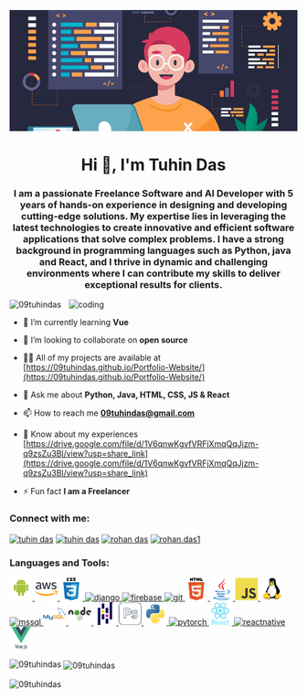 ![logo](https://github.com/09TuhinDas/09TuhinDas/blob/main/240304579-c288471c-be67-4fbb-af44-1c63ee9ed280.png)

<h1 align="center">Hi 👋, I'm Tuhin Das</h1>
<h3 align="center">I am a passionate Freelance Software and AI Developer with 5 years of hands-on experience in designing and developing cutting-edge solutions. My expertise lies in leveraging the latest technologies to create innovative and efficient software applications that solve complex problems. I have a strong background in programming languages such as Python, java and React, and I thrive in dynamic and challenging environments where I can contribute my skills to deliver exceptional results for clients.</h3>

<img align="right" alt="coding" width="400" src="https://camo.githubusercontent.com/7de37139d0b4c1ce40865e799b446c0e963a3dd8fb68d239707237c40604fa3d/68747470733a2f2f63646e2e6472696262626c652e636f6d2f75736572732f3733303730332f73637265656e73686f74732f363538313234332f6176656e746f2e676966![image](https://github.com/09TuhinDas/09TuhinDas/assets/55959064/e5559291-f4d4-425c-b7a6-a68ec387eb2d)
">

<p align="left"> <img src="https://komarev.com/ghpvc/?username=09tuhindas&label=Profile%20views&color=0e75b6&style=flat" alt="09tuhindas" /> </p>



- 🌱 I’m currently learning **Vue**

- 👯 I’m looking to collaborate on **open source**

- 👨‍💻 All of my projects are available at [https://09tuhindas.github.io/Portfolio-Website/](https://09tuhindas.github.io/Portfolio-Website/)

- 💬 Ask me about **Python, Java, HTML, CSS, JS & React**

- 📫 How to reach me **09tuhindas@gmail.com**

- 📄 Know about my experiences [https://drive.google.com/file/d/1V6qnwKgvfVRFjXmqQqJjzm-q9zsZu3Bl/view?usp=share_link](https://drive.google.com/file/d/1V6qnwKgvfVRFjXmqQqJjzm-q9zsZu3Bl/view?usp=share_link)

- ⚡ Fun fact **I am a Freelancer**

<h3 align="left">Connect with me:</h3>
<p align="left">
<a href="https://twitter.com/tuhin das" target="blank"><img align="center" src="https://raw.githubusercontent.com/rahuldkjain/github-profile-readme-generator/master/src/images/icons/Social/twitter.svg" alt="tuhin das" height="30" width="40" /></a>
<a href="https://linkedin.com/in/tuhin das" target="blank"><img align="center" src="https://raw.githubusercontent.com/rahuldkjain/github-profile-readme-generator/master/src/images/icons/Social/linked-in-alt.svg" alt="tuhin das" height="30" width="40" /></a>
<a href="https://fb.com/rohan das" target="blank"><img align="center" src="https://raw.githubusercontent.com/rahuldkjain/github-profile-readme-generator/master/src/images/icons/Social/facebook.svg" alt="rohan das" height="30" width="40" /></a>
<a href="https://instagram.com/rohan.das1" target="blank"><img align="center" src="https://raw.githubusercontent.com/rahuldkjain/github-profile-readme-generator/master/src/images/icons/Social/instagram.svg" alt="rohan.das1" height="30" width="40" /></a>
</p>

<h3 align="left">Languages and Tools:</h3>
<p align="left"> <a href="https://developer.android.com" target="_blank" rel="noreferrer"> <img src="https://raw.githubusercontent.com/devicons/devicon/master/icons/android/android-original-wordmark.svg" alt="android" width="40" height="40"/> </a> <a href="https://aws.amazon.com" target="_blank" rel="noreferrer"> <img src="https://raw.githubusercontent.com/devicons/devicon/master/icons/amazonwebservices/amazonwebservices-original-wordmark.svg" alt="aws" width="40" height="40"/> </a> <a href="https://www.w3schools.com/css/" target="_blank" rel="noreferrer"> <img src="https://raw.githubusercontent.com/devicons/devicon/master/icons/css3/css3-original-wordmark.svg" alt="css3" width="40" height="40"/> </a> <a href="https://www.djangoproject.com/" target="_blank" rel="noreferrer"> <img src="https://cdn.worldvectorlogo.com/logos/django.svg" alt="django" width="40" height="40"/> </a> <a href="https://firebase.google.com/" target="_blank" rel="noreferrer"> <img src="https://www.vectorlogo.zone/logos/firebase/firebase-icon.svg" alt="firebase" width="40" height="40"/> </a> <a href="https://git-scm.com/" target="_blank" rel="noreferrer"> <img src="https://www.vectorlogo.zone/logos/git-scm/git-scm-icon.svg" alt="git" width="40" height="40"/> </a> <a href="https://www.w3.org/html/" target="_blank" rel="noreferrer"> <img src="https://raw.githubusercontent.com/devicons/devicon/master/icons/html5/html5-original-wordmark.svg" alt="html5" width="40" height="40"/> </a> <a href="https://www.java.com" target="_blank" rel="noreferrer"> <img src="https://raw.githubusercontent.com/devicons/devicon/master/icons/java/java-original.svg" alt="java" width="40" height="40"/> </a> <a href="https://developer.mozilla.org/en-US/docs/Web/JavaScript" target="_blank" rel="noreferrer"> <img src="https://raw.githubusercontent.com/devicons/devicon/master/icons/javascript/javascript-original.svg" alt="javascript" width="40" height="40"/> </a> <a href="https://www.linux.org/" target="_blank" rel="noreferrer"> <img src="https://raw.githubusercontent.com/devicons/devicon/master/icons/linux/linux-original.svg" alt="linux" width="40" height="40"/> </a> <a href="https://www.microsoft.com/en-us/sql-server" target="_blank" rel="noreferrer"> <img src="https://www.svgrepo.com/show/303229/microsoft-sql-server-logo.svg" alt="mssql" width="40" height="40"/> </a> <a href="https://www.mysql.com/" target="_blank" rel="noreferrer"> <img src="https://raw.githubusercontent.com/devicons/devicon/master/icons/mysql/mysql-original-wordmark.svg" alt="mysql" width="40" height="40"/> </a> <a href="https://nodejs.org" target="_blank" rel="noreferrer"> <img src="https://raw.githubusercontent.com/devicons/devicon/master/icons/nodejs/nodejs-original-wordmark.svg" alt="nodejs" width="40" height="40"/> </a> <a href="https://pandas.pydata.org/" target="_blank" rel="noreferrer"> <img src="https://raw.githubusercontent.com/devicons/devicon/2ae2a900d2f041da66e950e4d48052658d850630/icons/pandas/pandas-original.svg" alt="pandas" width="40" height="40"/> </a> <a href="https://www.photoshop.com/en" target="_blank" rel="noreferrer"> <img src="https://raw.githubusercontent.com/devicons/devicon/master/icons/photoshop/photoshop-line.svg" alt="photoshop" width="40" height="40"/> </a> <a href="https://www.python.org" target="_blank" rel="noreferrer"> <img src="https://raw.githubusercontent.com/devicons/devicon/master/icons/python/python-original.svg" alt="python" width="40" height="40"/> </a> <a href="https://pytorch.org/" target="_blank" rel="noreferrer"> <img src="https://www.vectorlogo.zone/logos/pytorch/pytorch-icon.svg" alt="pytorch" width="40" height="40"/> </a> <a href="https://reactjs.org/" target="_blank" rel="noreferrer"> <img src="https://raw.githubusercontent.com/devicons/devicon/master/icons/react/react-original-wordmark.svg" alt="react" width="40" height="40"/> </a> <a href="https://reactnative.dev/" target="_blank" rel="noreferrer"> <img src="https://reactnative.dev/img/header_logo.svg" alt="reactnative" width="40" height="40"/> </a> <a href="https://vuejs.org/" target="_blank" rel="noreferrer"> <img src="https://raw.githubusercontent.com/devicons/devicon/master/icons/vuejs/vuejs-original-wordmark.svg" alt="vuejs" width="40" height="40"/> </a> </p>

<p><img align="left" src="https://github-readme-stats.vercel.app/api/top-langs?username=09tuhindas&show_icons=true&locale=en&layout=compact" alt="09tuhindas" /></p>

<p>&nbsp;<img align="center" src="https://github-readme-stats.vercel.app/api?username=09tuhindas&show_icons=true&locale=en" alt="09tuhindas" /></p>

<p><img align="center" src="https://github-readme-streak-stats.herokuapp.com/?user=09tuhindas&" alt="09tuhindas" /></p>
